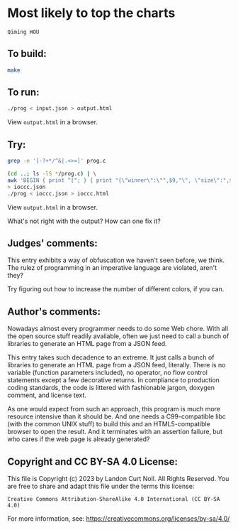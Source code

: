 # Most likely to top the charts

    Qiming HOU  

## To build:

```sh
make
```

## To run:

```sh
./prog < input.json > output.html
```

View `output.html` in a browser.

## Try:

```sh
grep -e '[-?+*/^&|.<>=]' prog.c

(cd ..; ls -lS */prog.c) | \
awk 'BEGIN { print "["; } { print "{\"winner\":\"",$9,"\", \"size\":",$5,"},"} END { print "]"}' \
> ioccc.json
./prog < ioccc.json > ioccc.html
```

View `output.html` in a browser.

What's not right with the output?  How can one fix it?

## Judges' comments:

This entry exhibits a way of obfuscation we haven't seen before, we think.
The rulez of programming in an imperative language are violated, aren't they?

Try figuring out how to increase the number of different colors, if you can.

## Author's comments:

Nowadays almost every programmer needs to do some Web chore. With all the open source stuff readily available, often we just need to call a bunch of libraries to generate an HTML page from a JSON feed.

This entry takes such decadence to an extreme. It just calls a bunch of libraries to generate an HTML page from a JSON feed, literally. There is no variable (function parameters included), no operator, no flow control statements except a few decorative returns. In compliance to production coding standards, the code is littered with fashionable jargon, doxygen comment, and license text.

As one would expect from such an approach, this program is much more resource intensive than it should be. And one needs a C99-compatible libc (with the common UNIX stuff) to build this and an HTML5-compatible browser to open the result. And it terminates with an assertion failure, but who cares if the web page is already generated?

## Copyright and CC BY-SA 4.0 License:

This file is Copyright (c) 2023 by Landon Curt Noll.  All Rights Reserved.
You are free to share and adapt this file under the terms this license:

    Creative Commons Attribution-ShareAlike 4.0 International (CC BY-SA 4.0)

For more information, see: https://creativecommons.org/licenses/by-sa/4.0/
